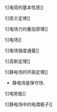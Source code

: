 ![[电荷的基本性质]]

![[库仑定律]]

![[电场力的叠加原理]]

![[电场]]

![[电场强度通量]]

![[高斯定理]]

![[静电场的环路定理]]

- 静电场是保守场. 

![[电势能]]

![[静电场中的电偶极子]]
